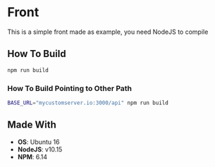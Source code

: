 # Front 

This is a simple front made as example, you need NodeJS to compile

## How To Build

```bash
npm run build
```

### How To Build Pointing to Other Path

```bash
BASE_URL="mycustomserver.io:3000/api" npm run build
```


## Made With

- **OS**: Ubuntu 16
- **NodeJS**: v10.15
- **NPM**: 6.14

